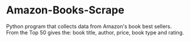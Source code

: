 # Amazon-Books-Scrape
Python program that collects data from Amazon's book best sellers.  
From the Top 50 gives the: book title, author, price, book type and rating. 
